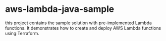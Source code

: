# aws-lambda-java-sample

this project contains the sample solution with pre-implemented Lambda functions. 
It demonstrates how to create and deploy AWS Lambda functions using Terraform. 